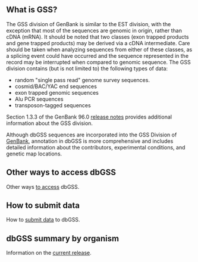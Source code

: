 
## What is GSS?

The GSS division of GenBank is similar to the EST division, with the exception that most of the sequences are genomic in origin, rather than cDNA (mRNA). It should be noted that two classes (exon trapped products and gene trapped products) may be derived via a cDNA intermediate. Care should be taken when analyzing sequences from either of these classes, as a splicing event could have occurred and the sequence represented in the record may be interrupted when compared to genomic sequence. The GSS division contains (but is not limited to) the following types of data:

*   random "single pass read" genome survey sequences.
*   cosmid/BAC/YAC end sequences
*   exon trapped genomic sequences
*   Alu PCR sequences
*   transposon-tagged sequences

Section 1.3.3 of the GenBank 96.0 [release notes](ftp://ftp.ncbi.nih.gov/genbank/release.notes/gb96.release.notes) provides additional information about the GSS division.

Although dbGSS sequences are incorporated into the GSS Division of [GenBank](/~/genbank), annotation in dbGSS is more comprehensive and includes detailed information about the contributors, experimental conditions, and genetic map locations.

## Other ways to access dbGSS

Other ways [to access](/~/dbGSS/access.html) dbGSS.

## How to submit data

How to [submit data](/~/dbGSS/how_to_submit.html) to dbGSS.

## dbGSS summary by organism

Information on the [current release](/~/dbGSS/dbGSS_summary.html).



